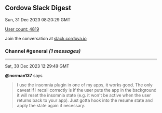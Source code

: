 ## Cordova Slack Digest
Sun, 31 Dec 2023 08:20:29 GMT

[User count: 4819](https://cordova.slack.com/)


Join the conversation at [slack.cordova.io](http://slack.cordova.io/)

### __Channel #general__ _(1 messages)_
---

Sat, 30 Dec 2023 12:29:49 GMT

__@norman137__ says 
> I use the insomnia plugin in one of my apps, it works good. The only caveat if I recall correctly is if the user puts the app in the background it will reset the insomnia state (e.g. it won't be active when the user returns back to your app). Just gotta hook into the resume state and apply the state again if necessary.
> 
